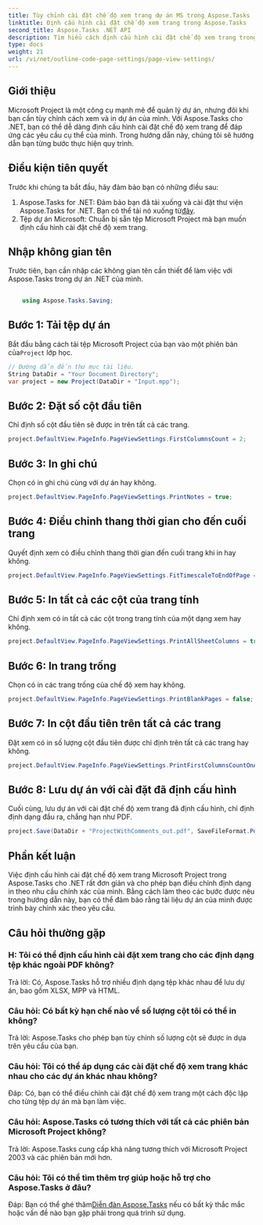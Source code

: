 ```yaml
---
title: Tùy chỉnh cài đặt chế độ xem trang dự án MS trong Aspose.Tasks
linktitle: Định cấu hình cài đặt chế độ xem trang trong Aspose.Tasks
second_title: Aspose.Tasks .NET API
description: Tìm hiểu cách định cấu hình cài đặt chế độ xem trang trong Aspose.Tasks cho .NET để điều chỉnh định dạng in của tài liệu Microsoft Project của bạn.
type: docs
weight: 21
url: /vi/net/outline-code-page-settings/page-view-settings/
---
```

## Giới thiệu
Microsoft Project là một công cụ mạnh mẽ để quản lý dự án, nhưng đôi khi bạn cần tùy chỉnh cách xem và in dự án của mình. Với Aspose.Tasks cho .NET, bạn có thể dễ dàng định cấu hình cài đặt chế độ xem trang để đáp ứng các yêu cầu cụ thể của mình. Trong hướng dẫn này, chúng tôi sẽ hướng dẫn bạn từng bước thực hiện quy trình.
## Điều kiện tiên quyết
Trước khi chúng ta bắt đầu, hãy đảm bảo bạn có những điều sau:
1.  Aspose.Tasks for .NET: Đảm bảo bạn đã tải xuống và cài đặt thư viện Aspose.Tasks for .NET. Bạn có thể tải nó xuống từ[đây](https://releases.aspose.com/tasks/net/).
2. Tệp dự án Microsoft: Chuẩn bị sẵn tệp Microsoft Project mà bạn muốn định cấu hình cài đặt chế độ xem trang.

## Nhập không gian tên
Trước tiên, bạn cần nhập các không gian tên cần thiết để làm việc với Aspose.Tasks trong dự án .NET của mình.
```csharp
    
    using Aspose.Tasks.Saving;
```
## Bước 1: Tải tệp dự án
 Bắt đầu bằng cách tải tệp Microsoft Project của bạn vào một phiên bản của`Project` lớp học.
```csharp
// Đường dẫn đến thư mục tài liệu.
String DataDir = "Your Document Directory";
var project = new Project(DataDir + "Input.mpp");
```
## Bước 2: Đặt số cột đầu tiên
Chỉ định số cột đầu tiên sẽ được in trên tất cả các trang.
```csharp
project.DefaultView.PageInfo.PageViewSettings.FirstColumnsCount = 2;
```
## Bước 3: In ghi chú
Chọn có in ghi chú cùng với dự án hay không.
```csharp
project.DefaultView.PageInfo.PageViewSettings.PrintNotes = true;
```
## Bước 4: Điều chỉnh thang thời gian cho đến cuối trang
Quyết định xem có điều chỉnh thang thời gian đến cuối trang khi in hay không.
```csharp
project.DefaultView.PageInfo.PageViewSettings.FitTimescaleToEndOfPage = true;
```
## Bước 5: In tất cả các cột của trang tính
Chỉ định xem có in tất cả các cột trong trang tính của một dạng xem hay không.
```csharp
project.DefaultView.PageInfo.PageViewSettings.PrintAllSheetColumns = true;
```
## Bước 6: In trang trống
Chọn có in các trang trống của chế độ xem hay không.
```csharp
project.DefaultView.PageInfo.PageViewSettings.PrintBlankPages = false;
```
## Bước 7: In cột đầu tiên trên tất cả các trang
Đặt xem có in số lượng cột đầu tiên được chỉ định trên tất cả các trang hay không.
```csharp
project.DefaultView.PageInfo.PageViewSettings.PrintFirstColumnsCountOnAllPages = true;
```
## Bước 8: Lưu dự án với cài đặt đã định cấu hình
Cuối cùng, lưu dự án với cài đặt chế độ xem trang đã định cấu hình, chỉ định định dạng đầu ra, chẳng hạn như PDF.
```csharp
project.Save(DataDir + "ProjectWithComments_out.pdf", SaveFileFormat.Pdf);
```

## Phần kết luận
Việc định cấu hình cài đặt chế độ xem trang Microsoft Project trong Aspose.Tasks cho .NET rất đơn giản và cho phép bạn điều chỉnh định dạng in theo nhu cầu chính xác của mình. Bằng cách làm theo các bước được nêu trong hướng dẫn này, bạn có thể đảm bảo rằng tài liệu dự án của mình được trình bày chính xác theo yêu cầu.
## Câu hỏi thường gặp
### H: Tôi có thể định cấu hình cài đặt xem trang cho các định dạng tệp khác ngoài PDF không?
Trả lời: Có, Aspose.Tasks hỗ trợ nhiều định dạng tệp khác nhau để lưu dự án, bao gồm XLSX, MPP và HTML.
### Câu hỏi: Có bất kỳ hạn chế nào về số lượng cột tôi có thể in không?
Trả lời: Aspose.Tasks cho phép bạn tùy chỉnh số lượng cột sẽ được in dựa trên yêu cầu của bạn.
### Câu hỏi: Tôi có thể áp dụng các cài đặt chế độ xem trang khác nhau cho các dự án khác nhau không?
Đáp: Có, bạn có thể điều chỉnh cài đặt chế độ xem trang một cách độc lập cho từng tệp dự án mà bạn làm việc.
### Câu hỏi: Aspose.Tasks có tương thích với tất cả các phiên bản Microsoft Project không?
Trả lời: Aspose.Tasks cung cấp khả năng tương thích với Microsoft Project 2003 và các phiên bản mới hơn.
### Câu hỏi: Tôi có thể tìm thêm trợ giúp hoặc hỗ trợ cho Aspose.Tasks ở đâu?
 Đáp: Bạn có thể ghé thăm[Diễn đàn Aspose.Tasks](https://forum.aspose.com/c/tasks/15) nếu có bất kỳ thắc mắc hoặc vấn đề nào bạn gặp phải trong quá trình sử dụng.